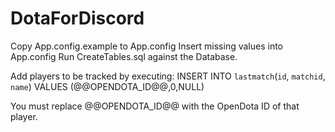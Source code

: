 # DotaForDiscord

Copy App.config.example to App.config
Insert missing values into App.config
Run CreateTables.sql against the Database.

Add players to be tracked by executing:
INSERT INTO `lastmatch`(`id`, `matchid`, `name`) VALUES (@@OPENDOTA_ID@@,0,NULL)

You must replace @@OPENDOTA_ID@@ with the OpenDota ID of that player.
